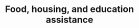 ---
banner:
  content: 'You can set this component to ''display: true'' to show a banner at the
    top of the page.'
  display: false
  heading: This is a place to place urgent information
layout: category
name: food-housing-education-assistance
owner: CDC
questions:
- what-do-i-do-if-i-cant-pay-mortgage
- what-do-i-do-if-i-cant-pay-rent
- where-can-i-find-info-about-nutrition-assistance
- if-my-financial-situation-changed-could-i-be-eligible-for-snap
- what-happens-to-snap-recipients-who-cannot-meet-work-requirements-due-to-covid19
- can-snap-participants-order-groceries-online
- help-for-people-who-have-federal-student-loans
- do-online-classes-still-qualify-for-gi-bill-benefits
- is-fema-suspending-rent-for-people-in-certain-states
- will-the-irs-call-or-email-me
- what-should-i-do-if-i-receive-calls-claiming-to-be-from-the-treasury-department
- what-do-i-do-if-someone-calls-texts-claiming-to-be-irs
title: Food, housing, and education assistance
---